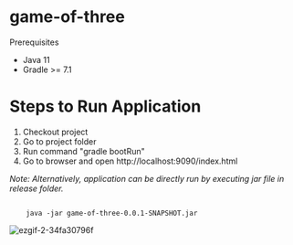 # game-of-three

Prerequisites
- Java 11
- Gradle >= 7.1

# Steps to Run Application
1. Checkout project
2. Go to project folder
3. Run command "gradle bootRun"
4. Go to browser and open http://localhost:9090/index.html

_Note: Alternatively, application can be directly run by executing jar file in release folder._

<code>
    java -jar game-of-three-0.0.1-SNAPSHOT.jar
</code>




![ezgif-2-34fa30796f](https://user-images.githubusercontent.com/10435023/170868862-09b1e33c-2b8e-497e-b270-52ee6fa8fc54.gif)
